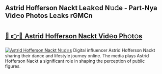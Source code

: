 ## Astrid Hofferson Nackt Le𝚊k𝚎d N𝚞𝚍e - Part-Nya Vid𝚎o Photos Le𝚊ks rGMCn

# <h2><a href="http://fb8o32.evod.top/?m=Astrid+Hofferson+Nackt">🔗 👉🔴 Astrid Hofferson Nackt Vid𝚎o Ph𝚘t𝚘s</a></h2>

[![Astrid Hofferson Nackt N𝚞d𝚎s](https://i.imgur.com/8V9OHl7.gif)](http://fb8o32.evod.top/?m=Astrid+Hofferson+Nackt)
Digital influencer Astrid Hofferson Nackt sharing their dance and lifestyle journey online. The media plays Astrid Hofferson Nackt a significant role in shaping the perception of public figures. 
